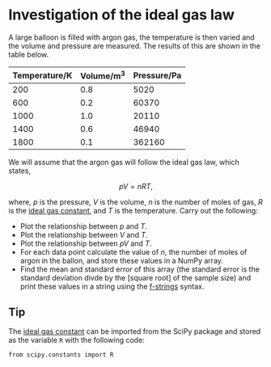 # Investigation of the ideal gas law

A large balloon is filled with argon gas, the temperature is then varied and the volume and pressure are measured. 
The results of this are shown in the table below.

| Temperature/K | Volume/m<sup>3</sup> | Pressure/Pa |
|---|---|---|
| 200 | 0.8 | 5020 |
| 600 | 0.2 | 60370 |
| 1000 | 1.0 | 20110 |
| 1400 | 0.6 | 46940 |
| 1800 | 0.1 | 362160 |

We will assume that the argon gas will follow the ideal gas law, which states, 

$$ pV = nRT, $$ 

where, $p$ is the pressure, $V$ is the volume, $n$ is the number of moles of gas, $R$ is the [ideal gas constant](https://en.wikipedia.org/wiki/Gas_constant), and $T$ is the temperature.
Carry out the following: 

- Plot the relationship between $p$ and $T$.
- Plot the relationship between $V$ and $T$.
- Plot the relationship between $pV$ and $T$.
- For each data point calculate the value of $n$, the number of moles of argon in the ballon, and store these values in a NumPy array.
- Find the mean and standard error of this array (the standard error is the standard deviation divde by the [square root] of the sample size) and print these values in a string using the [f-strings](https://pythoninchemistry.org/ch40208/python_basics/variables.html#aside-f-strings) syntax.

## Tip 

The [ideal gas constant](https://en.wikipedia.org/wiki/Gas_constant) can be imported from the SciPy package and stored as the variable `R` with the following code:

```
from scipy.constants import R
```
